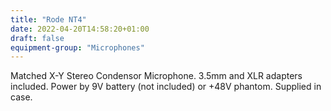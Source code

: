 ```yaml
---
title: "Rode NT4"
date: 2022-04-20T14:58:20+01:00
draft: false
equipment-group: "Microphones"
---
```


Matched X-Y Stereo Condensor Microphone. 3.5mm and XLR adapters included. Power by 9V battery (not included) or +48V phantom. Supplied in case.